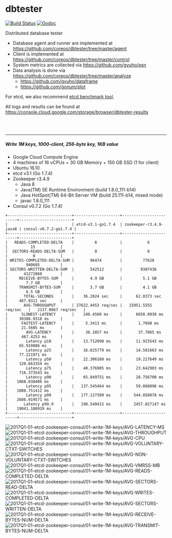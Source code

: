 # dbtester

[![Build Status](https://img.shields.io/travis/coreos/dbtester.svg?style=flat-square)](https://travis-ci.org/coreos/dbtester) [![Godoc](http://img.shields.io/badge/go-documentation-blue.svg?style=flat-square)](https://godoc.org/github.com/coreos/dbtester)

Distributed database tester

- Database agent and runner are implemented at https://github.com/coreos/dbtester/tree/master/agent
- Client is implemented at https://github.com/coreos/dbtester/tree/master/control
- System metrics are collected via https://github.com/gyuho/psn
- Data analysis is done via https://github.com/coreos/dbtester/tree/master/analyze
  - https://github.com/gyuho/dataframe
  - https://github.com/gonum/plot

For etcd, we also recommend [etcd benchmark tool](https://github.com/coreos/etcd/tree/master/tools/benchmark).

All logs and results can be found at https://console.cloud.google.com/storage/browser/dbtester-results

<br><br><hr>
##### Write 1M keys, 1000-client, 256-byte key, 1KB value

- Google Cloud Compute Engine
- 4 machines of 16 vCPUs + 30 GB Memory + 150 GB SSD (1 for client)
- Ubuntu 16.10
- etcd v3.1 (Go 1.7.4)
- Zookeeper r3.4.9
  - Java 8
  - Java(TM) SE Runtime Environment (build 1.8.0_111-b14)
  - Java HotSpot(TM) 64-Bit Server VM (build 25.111-b14, mixed mode)
  - javac 1.8.0_111
- Consul v0.7.2 (Go 1.7.4)


```
+----------------------------+--------------------+------------------------+-----------------------+
|                            | etcd-v3.1-go1.7.4  | zookeeper-r3.4.9-java8 | consul-v0.7.2-go1.7.4 |
+----------------------------+--------------------+------------------------+-----------------------+
|   READS-COMPLETED-DELTA    |         6          |           6            |          15           |
|  SECTORS-READS-DELTA-SUM   |         0          |           0            |           0           |
| WRITES-COMPLETED-DELTA-SUM |       96474        |         77628          |        940695         |
| SECTORS-WRITTEN-DELTA-SUM  |       542512       |        9387436         |       41272068        |
|     RECEIVE-BYTES-SUM      |       4.9 GB       |         5.1 GB         |        7.7 GB         |
|     TRANSMIT-BYTES-SUM     |       3.7 GB       |         4.1 GB         |        6.5 GB         |
|       TOTAL-SECONDS        |    36.2024 sec     |      62.0373 sec       |     467.9311 sec      |
|       AVG-THROUGHPUT       | 27622.4453 req/sec |   15951.5555 req/sec   |   2137.0667 req/sec   |
|      SLOWEST-LATENCY       |    246.4560 ms     |      6650.0930 ms      |     30388.9318 ms     |
|      FASTEST-LATENCY       |     5.3413 ms      |       1.7698 ms        |      21.5605 ms       |
|        AVG-LATENCY         |     36.1057 ms     |       37.7865 ms       |      467.4253 ms      |
|        Latency p10         |    13.712090 ms    |      11.923543 ms      |     65.910086 ms      |
|        Latency p25         |    16.625779 ms    |      14.581663 ms      |     77.221971 ms      |
|        Latency p50         |    22.306160 ms    |      19.217649 ms      |     120.663354 ms     |
|        Latency p75         |    40.376905 ms    |      23.642903 ms      |     716.373543 ms     |
|        Latency p90         |    65.849751 ms    |      28.756700 ms      |    1068.038406 ms     |
|        Latency p95         |   137.545464 ms    |      59.868096 ms      |    1080.751412 ms     |
|        Latency p99         |   177.127309 ms    |     544.858078 ms      |    2686.919571 ms     |
|       Latency p99.9        |   198.540415 ms    |     2457.827147 ms     |    19041.188919 ms    |
+----------------------------+--------------------+------------------------+-----------------------+
```


<img src="https://storage.googleapis.com/dbtester-results/2017Q1-01-etcd-zookeeper-consul/01-write-1M-keys/AVG-LATENCY-MS.svg" alt="2017Q1-01-etcd-zookeeper-consul/01-write-1M-keys/AVG-LATENCY-MS">

<img src="https://storage.googleapis.com/dbtester-results/2017Q1-01-etcd-zookeeper-consul/01-write-1M-keys/AVG-THROUGHPUT.svg" alt="2017Q1-01-etcd-zookeeper-consul/01-write-1M-keys/AVG-THROUGHPUT">

<img src="https://storage.googleapis.com/dbtester-results/2017Q1-01-etcd-zookeeper-consul/01-write-1M-keys/AVG-CPU.svg" alt="2017Q1-01-etcd-zookeeper-consul/01-write-1M-keys/AVG-CPU">

<img src="https://storage.googleapis.com/dbtester-results/2017Q1-01-etcd-zookeeper-consul/01-write-1M-keys/AVG-VOLUNTARY-CTXT-SWITCHES.svg" alt="2017Q1-01-etcd-zookeeper-consul/01-write-1M-keys/AVG-VOLUNTARY-CTXT-SWITCHES">

<img src="https://storage.googleapis.com/dbtester-results/2017Q1-01-etcd-zookeeper-consul/01-write-1M-keys/AVG-NON-VOLUNTARY-CTXT-SWITCHES.svg" alt="2017Q1-01-etcd-zookeeper-consul/01-write-1M-keys/AVG-NON-VOLUNTARY-CTXT-SWITCHES">

<img src="https://storage.googleapis.com/dbtester-results/2017Q1-01-etcd-zookeeper-consul/01-write-1M-keys/AVG-VMRSS-MB.svg" alt="2017Q1-01-etcd-zookeeper-consul/01-write-1M-keys/AVG-VMRSS-MB">

<img src="https://storage.googleapis.com/dbtester-results/2017Q1-01-etcd-zookeeper-consul/01-write-1M-keys/AVG-READS-COMPLETED-DELTA.svg" alt="2017Q1-01-etcd-zookeeper-consul/01-write-1M-keys/AVG-READS-COMPLETED-DELTA">

<img src="https://storage.googleapis.com/dbtester-results/2017Q1-01-etcd-zookeeper-consul/01-write-1M-keys/AVG-SECTORS-READ-DELTA.svg" alt="2017Q1-01-etcd-zookeeper-consul/01-write-1M-keys/AVG-SECTORS-READ-DELTA">

<img src="https://storage.googleapis.com/dbtester-results/2017Q1-01-etcd-zookeeper-consul/01-write-1M-keys/AVG-WRITES-COMPLETED-DELTA.svg" alt="2017Q1-01-etcd-zookeeper-consul/01-write-1M-keys/AVG-WRITES-COMPLETED-DELTA">

<img src="https://storage.googleapis.com/dbtester-results/2017Q1-01-etcd-zookeeper-consul/01-write-1M-keys/AVG-SECTORS-WRITTEN-DELTA.svg" alt="2017Q1-01-etcd-zookeeper-consul/01-write-1M-keys/AVG-SECTORS-WRITTEN-DELTA">

<img src="https://storage.googleapis.com/dbtester-results/2017Q1-01-etcd-zookeeper-consul/01-write-1M-keys/AVG-RECEIVE-BYTES-NUM-DELTA.svg" alt="2017Q1-01-etcd-zookeeper-consul/01-write-1M-keys/AVG-RECEIVE-BYTES-NUM-DELTA">

<img src="https://storage.googleapis.com/dbtester-results/2017Q1-01-etcd-zookeeper-consul/01-write-1M-keys/AVG-TRANSMIT-BYTES-NUM-DELTA.svg" alt="2017Q1-01-etcd-zookeeper-consul/01-write-1M-keys/AVG-TRANSMIT-BYTES-NUM-DELTA">
